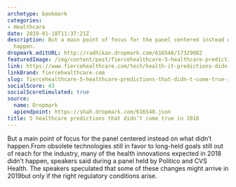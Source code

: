 ```yaml
---
archetype: bookmark
categories:
- Healthcare
date: 2019-01-18T11:37:21Z
description: But a main point of focus for the panel centered instead on what didn’t
  happen.
dropmark.editURL: http://radhikan.dropmark.com/616548/17329082
featuredImage: /img/content/post/fiercehealthcare-5-healthcare-predictions-that-didn-t-come-true-in-2018.JPG
link: https://www.fiercehealthcare.com/tech/health-it-predictions-didn-t-happen-2018
linkBrand: fiercehealthcare.com
slug: fiercehealthcare-5-healthcare-predictions-that-didn-t-come-true-in-2018
socialScore: 43
socialScoreSimulated: true
source:
  name: Dropmark
  apiendpoint: https://shah.dropmark.com/616548.json
title: 5 healthcare predictions that didn’t come true in 2018
---
```

But a main point of focus for the panel centered instead on what didn’t happen.From obsolete technologies still in favor to long-held goals still out of reach for the industry, many of the health innovations expected in 2018 didn’t happen, speakers said during a panel held by Politico and CVS Health. The speakers speculated that some of these changes might arrive in 2019but only if the right regulatory conditions arise.

